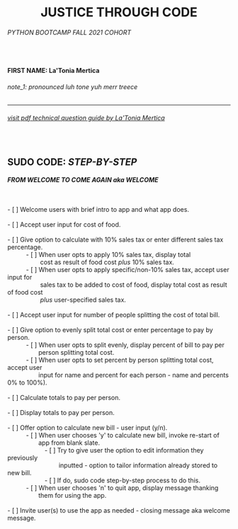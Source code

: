 # <div align="center">**JUSTICE THROUGH CODE**</div>

###### PYTHON BOOTCAMP FALL 2021 COHORT
<br>

#### **FIRST NAME: La'Tonia Mertica**
###### note_1: pronounced *luh tone yuh merr treece*

---
###### <a href="https://drive.google.com/file/d/1NJNd3XmIWNVadYwVB_OCQQDDXzNVvn1X/view?usp=sharing" target="_blank"> visit pdf technical question guide by La'Tonia Mertica</a>
<br>

## **SUDO CODE: *STEP-BY-STEP***
###### **FROM WELCOME TO COME AGAIN aka WELCOME**

<br>
- [ ] Welcome users with brief intro to app and what app does.<br>
<br>
- [ ] Accept user input for cost of food.<br>
<br>
- [ ] Give option to calculate with 10% sales tax or enter different sales tax percentage.<br>
&emsp;&emsp;&emsp;- [ ] When user opts to apply 10% sales tax, display total<br>
&emsp;&emsp;&emsp;&emsp;&emsp;&nbsp;cost as result of food cost <i>plus</i> 10% sales tax.<br>
&emsp;&emsp;&emsp;- [ ] When user opts to apply specific/non-10% sales tax, accept user input for<br>
&emsp;&emsp;&emsp;&emsp;&emsp;&nbsp;sales tax to be added to cost of food, display total cost as result of food cost<br>
&emsp;&emsp;&emsp;&emsp;&emsp;&nbsp;<i>plus</i> user-specified sales tax.<br>
<br>
- [ ] Accept user input for number of people splitting the cost of total bill.<br>
<br>
- [ ] Give option to evenly split total cost or enter percentage to pay by person.<br>
&emsp;&emsp;&emsp;- [ ] When user opts to split evenly, display percent of bill to pay per<br>
&emsp;&emsp;&emsp;&emsp;&emsp;person splitting total cost.<br>
&emsp;&emsp;&emsp;- [ ] When user opts to set percent by person splitting total cost, accept user<br>
&emsp;&emsp;&emsp;&emsp;&emsp;input for name and percent for each person - name and percents 0% to 100%).<br>
<br>
- [ ] Calculate totals to pay per person.<br>
<br>
- [ ] Display totals to pay per person.<br>
<br>
- [ ] Offer option to calculate new bill - user input (y/n).<br>
&emsp;&emsp;&emsp;- [ ] When user chooses 'y' to calculate new bill, invoke re-start of<br>
&emsp;&emsp;&emsp;&emsp;&emsp;app from blank slate.<br>
&emsp;&emsp;&emsp;&emsp;&emsp;&emsp;- [ ] Try to give user the option to edit information they previously<br>
&emsp;&emsp;&emsp;&emsp;&emsp;&emsp;&emsp;&emsp;&nbsp;inputted - option to tailor information already stored to new bill.<br>
&emsp;&emsp;&emsp;&emsp;&emsp;&emsp;- [ ] If do, sudo code step-by-step process to do this.<br>
&emsp;&emsp;&emsp;- [ ] When user chooses 'n' to quit app, display message thanking<br>
&emsp;&emsp;&emsp;&emsp;&emsp;them for using the app.<br>
<br>
- [ ] Invite user(s) to use the app as needed - closing message aka welcome message.<br>
